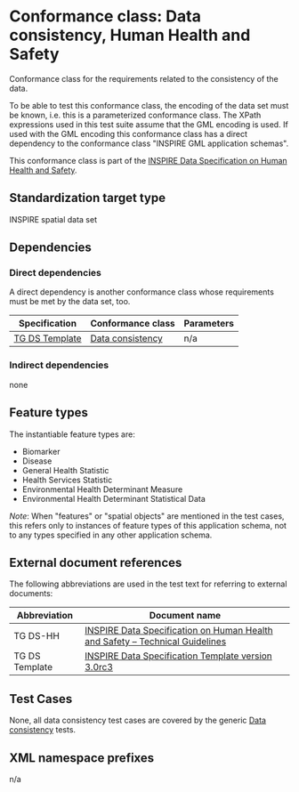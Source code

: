 # Conformance class: Data consistency, Human Health and Safety

Conformance class for the requirements related to the consistency of the data.

To be able to test this conformance class, the encoding of the data set must be known, i.e. this is a parameterized conformance class. The XPath expressions used in this test suite assume that the GML encoding is used. If used with the GML encoding this conformance class has a direct dependency to the conformance class "INSPIRE GML application schemas".

This conformance class is part of the [INSPIRE Data Specification on Human Health and Safety](../README.md).

## Standardization target type

INSPIRE spatial data set

## Dependencies

### Direct dependencies

A direct dependency is another conformance class whose requirements must be met by the data set, too.

| Specification | Conformance class | Parameters | 
| ------------- | ----------------- | ---------- |
| [TG DS Template](#ref_TG_DS_tmpl) | [Data consistency](http://inspire.ec.europa.eu/id/ats/data/3.0rc3/data-consistency) | n/a |

### Indirect dependencies

none

 
## Feature types <a name="feature-types"></a>

The instantiable feature types are:

* Biomarker
* Disease
* General Health Statistic
* Health Services Statistic
* Environmental Health Determinant Measure
* Environmental Health Determinant Statistical Data


*Note*: When "features" or "spatial objects" are mentioned in the test cases, this refers only to instances of feature types of this application schema, not to any types specified in any other application schema.

## External document references

The following abbreviations are used in the test text for referring to external documents:

Abbreviation                     | Document name
-------------------------------- | --------------------------------------------------
TG DS-HH <a name="ref_TG_DS_HH"></a>   | [INSPIRE Data Specification on Human Health and Safety – Technical Guidelines](https://knowledge-base.inspire.ec.europa.eu/publications/inspire-data-specification-hydrography-technical-guidelines_en)
TG DS Template <a name="ref_TG_DS_tmpl"></a>   | [INSPIRE Data Specification Template version 3.0rc3](https://knowledge-base.inspire.ec.europa.eu/publications/data-specifications-template_en)

## Test Cases

None, all data consistency test cases are covered by the generic [Data consistency](http://inspire.ec.europa.eu/id/ats/data/3.0rc3/data-consistency) tests.

## XML namespace prefixes <a name="namespaces"></a>

n/a
